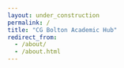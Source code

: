 ```yaml
---
layout: under_construction
permalink: /
title: "CG Bolton Academic Hub"
redirect_from: 
  - /about/
  - /about.html
---
```

